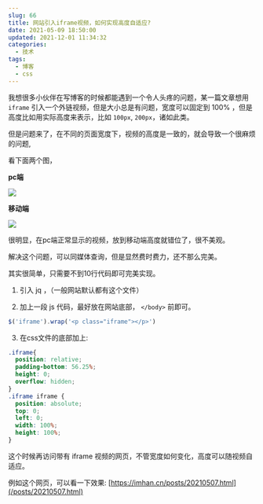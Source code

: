 ```yaml
---
slug: 66
title: 网站引入iframe视频，如何实现高度自适应?
date: 2021-05-09 18:50:00
updated: 2021-12-01 11:34:32
categories: 
  - 技术
tags: 
  - 博客
  - css
---
```





我想很多小伙伴在写博客的时候都能遇到一个令人头疼的问题，某一篇文章想用 `iframe` 引入一个外链视频，但是大小总是有问题，宽度可以固定到 100% ，但是高度比如用实际高度来表示，比如 `100px`, `200px`，诸如此类。

但是问题来了，在不同的页面宽度下，视频的高度是一致的，就会导致一个很麻烦的问题,

看下面两个图，

**pc端**

![](https://imgurl.s3.bitiful.net/images/2021/05/09/536b956db2e924c141df412e800aa87e.png)

**移动端**

![](https://imgurl.s3.bitiful.net/images/2021/05/09/f4b81a36000e814ab16da85082ded5d4.png)

很明显，在pc端正常显示的视频，放到移动端高度就错位了，很不美观。

解决这个问题，可以同媒体查询，但是显然费时费力，还不那么完美。

其实很简单，只需要不到10行代码即可完美实现。

1. 引入 jq ，（一般网站默认都有这个文件）

2. 加上一段 js 代码，最好放在网站底部， `</body>` 前即可。

```js
$('iframe').wrap('<p class="iframe"></p>')
```

3. 在css文件的底部加上:

```css
.iframe{
  position: relative;
  padding-bottom: 56.25%;
  height: 0;
  overflow: hidden;
}
.iframe iframe {
  position: absolute;
  top: 0;
  left: 0;
  width: 100%;
  height: 100%;
}
```

这个时候再访问带有 iframe 视频的网页，不管宽度如何变化，高度可以随视频自适应。

例如这个网页，可以看一下效果: [https://imhan.cn/posts/20210507.html](/posts/20210507.html)